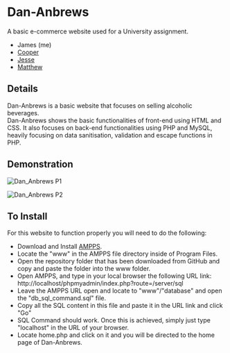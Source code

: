 # Dan-Anbrews
A basic e-commerce website used for a University assignment.
- James (me)
- [Cooper](https://github.com/Nitr0f0x)
- [Jesse](https://github.com/kend0041)
- [Matthew](https://github.com/HoopsMS)

## Details
Dan-Anbrews is a basic website that focuses on selling alcoholic beverages.<br>
Dan-Anbrews shows the basic functionalities of front-end using HTML and CSS. 
It also focuses on back-end functionalities using PHP and MySQL, heavily focusing on data sanitisation, validation and escape functions in PHP. 

## Demonstration


![Dan_Anbrews P1](https://user-images.githubusercontent.com/50192239/138406866-c37eb62f-0205-443d-9349-3d093a6da21e.gif)


![Dan_Anbrews P2](https://user-images.githubusercontent.com/50192239/138406898-20ae35e2-a126-4378-b1cd-24df8a026d37.gif)



## To Install
For this website to function properly you will need to do the following:<br>
- Download and Install [AMPPS](https://ampps.com/download/).
- Locate the "www" in the AMPPS file directory inside of Program Files. 
- Open the repository folder that has been downloaded from GitHub and copy and paste the folder into the www folder.
- Open AMPPS, and type in your local browser the following URL link: http://localhost/phpmyadmin/index.php?route=/server/sql
- Leave the AMPPS URL open and locate to "www"/"database" and open the "db_sql_command.sql" file.
- Copy all the SQL content in this file and paste it in the URL link and click "Go"
- SQL Command should work. Once this is achieved, simply just type "localhost" in the URL of your browser.
- Locate home.php and click on it and you will be directed to the home page of Dan-Anbrews.


